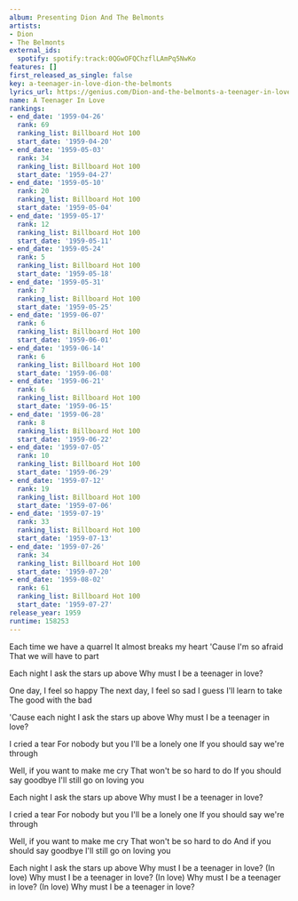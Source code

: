 ```yaml
---
album: Presenting Dion And The Belmonts
artists:
- Dion
- The Belmonts
external_ids:
  spotify: spotify:track:0QGwOFQChzflLAmPq5NwKo
features: []
first_released_as_single: false
key: a-teenager-in-love-dion-the-belmonts
lyrics_url: https://genius.com/Dion-and-the-belmonts-a-teenager-in-love-lyrics
name: A Teenager In Love
rankings:
- end_date: '1959-04-26'
  rank: 69
  ranking_list: Billboard Hot 100
  start_date: '1959-04-20'
- end_date: '1959-05-03'
  rank: 34
  ranking_list: Billboard Hot 100
  start_date: '1959-04-27'
- end_date: '1959-05-10'
  rank: 20
  ranking_list: Billboard Hot 100
  start_date: '1959-05-04'
- end_date: '1959-05-17'
  rank: 12
  ranking_list: Billboard Hot 100
  start_date: '1959-05-11'
- end_date: '1959-05-24'
  rank: 5
  ranking_list: Billboard Hot 100
  start_date: '1959-05-18'
- end_date: '1959-05-31'
  rank: 7
  ranking_list: Billboard Hot 100
  start_date: '1959-05-25'
- end_date: '1959-06-07'
  rank: 6
  ranking_list: Billboard Hot 100
  start_date: '1959-06-01'
- end_date: '1959-06-14'
  rank: 6
  ranking_list: Billboard Hot 100
  start_date: '1959-06-08'
- end_date: '1959-06-21'
  rank: 6
  ranking_list: Billboard Hot 100
  start_date: '1959-06-15'
- end_date: '1959-06-28'
  rank: 8
  ranking_list: Billboard Hot 100
  start_date: '1959-06-22'
- end_date: '1959-07-05'
  rank: 10
  ranking_list: Billboard Hot 100
  start_date: '1959-06-29'
- end_date: '1959-07-12'
  rank: 19
  ranking_list: Billboard Hot 100
  start_date: '1959-07-06'
- end_date: '1959-07-19'
  rank: 33
  ranking_list: Billboard Hot 100
  start_date: '1959-07-13'
- end_date: '1959-07-26'
  rank: 34
  ranking_list: Billboard Hot 100
  start_date: '1959-07-20'
- end_date: '1959-08-02'
  rank: 61
  ranking_list: Billboard Hot 100
  start_date: '1959-07-27'
release_year: 1959
runtime: 158253
---
```

Each time we have a quarrel
It almost breaks my heart
'Cause I'm so afraid
That we will have to part


Each night I ask the stars up above
Why must I be a teenager in love?

One day, I feel so happy
The next day, I feel so sad
I guess I'll learn to take
The good with the bad


'Cause each night I ask the stars up above
Why must I be a teenager in love?


I cried a tear
For nobody but you
I'll be a lonely one
If you should say we're through


Well, if you want to make me cry
That won't be so hard to do
If you should say goodbye
I'll still go on loving you


Each night I ask the stars up above
Why must I be a teenager in love?


I cried a tear
For nobody but you
I'll be a lonely one
If you should say we're through


Well, if you want to make me cry
That won't be so hard to do
And if you should say goodbye
I'll still go on loving you


Each night I ask the stars up above
Why must I be a teenager in love?
(In love) Why must I be a teenager in love?
(In love) Why must I be a teenager in love?
(In love) Why must I be a teenager in love?
